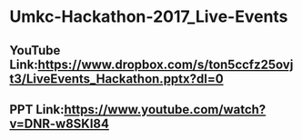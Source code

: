 # Umkc-Hackathon-2017_Live-Events

## YouTube Link:https://www.dropbox.com/s/ton5ccfz25ovjt3/LiveEvents_Hackathon.pptx?dl=0

## PPT Link:https://www.youtube.com/watch?v=DNR-w8SKI84

